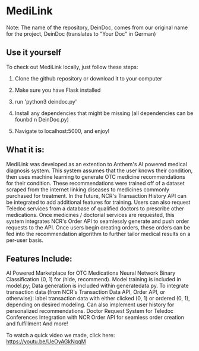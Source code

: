 # MediLink
Note: The name of the repository, DeinDoc, comes from our original name for the project, DeinDoc (translates to "Your Doc" in German)

## Use it yourself
To check out MediLink locally, just follow these steps:

1) Clone the github repository or download it to your computer

2) Make sure you have Flask installed

3) run 'python3 deindoc.py'

4) Install any dependencies that might be missing (all dependencies can be founbd n DeinDoc.py)

5) Navigate to localhost:5000, and enjoy!


## What it is:
MediLink was developed as an extention to Anthem's AI powered medical diagnosis system. This system assumes that the user knows their condition, then uses machine learning to generate OTC medicine recommendations for their condition. These recommendations were trained off of a dataset scraped from the internet linking diseases to medicines commonly purchased for treatment. In the future, NCR's Transaction History API can be integrated to add additional features for training. Users can also request Teledoc services from a database of qualified doctors to prescribe other medications. Once medicines / doctorial services are requested, this system integrates NCR's Order API to seamlessly generate and push order requests to the API. Once users begin creating orders, these orders can be fed into the recommendation algorithm to further tailor medical results on a per-user basis.

## Features Include:
AI Powered Marketplace for OTC Medications Neural Network Binary Classification (0, 1) for (hide, recommend). Model training is included in model.py; Data generation is included within generatedata.py. To integrate transaction data (from NCR's Transaction Data API, Order API, or otherwise): label transaction data with either clicked (0, 1) or ordered (0, 1), depending on desired modeling. Can also implement user history for personalized recommendations. Doctor Request System for Teledoc Conferences Integration with NCR Order API for seamless order creation and fulfillment And more!

To watch a quick video we made, click here: https://youtu.be/UeOyAGkNqqM

